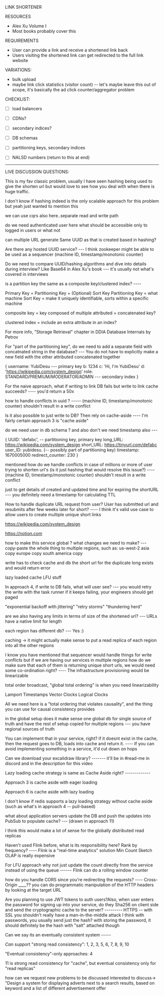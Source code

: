 


LINK SHORTENER



RESOURCES
- Alex Xu Volume I
- Most books probably cover this





REQUIREMENTS
- User can provide a link and receive a shortened link back
- Users visiting the shortened link can get redirected to the full link website





VARIATIONS:
- bulk upload
- maybe link click statistics (visitor count) -- let's maybe leave this out of scope, it's basically the ad click counter/aggregator problem




















CHECKLIST:
- [ ] load balancers
- [ ] CDNs?
- [ ] secondary indices?
- [ ] DB schemas
- [ ] partitioning keys, secondary indices
- [ ] NALSD numbers (return to this at end)









--------------------
LIVE DISCUSSION QUESTIONS:






This is my fav classic problem, usually I have seen hashing being used to give the shorten url but would love to see how you deal with when there is huge traffic.






I don't know if hashing indeed is the only scalable approach for this problem but yeah just wanted to mention this




we can use cqrs also here..separate read and write path







do we need authenticated user here what should be accessible only to logged in users or what not






can multiple URL generate Same UUID as that is created based in hashing?





Are there any hosted UUID service?
\---
I think zookeeper might be able to be used as a sequencer
(machine ID, timestamp/monotonic counter)








Do we need to compare UUID/hashing algorithms and dive into details during interview? Like Base64 in Alex Xu's book
\---
it's usually not what's covered in interviews





is a partition key the same as a composite key/clustered index?
\----

Primary Key = Partitioning Key + (Optional) Sort Key
Partitioning Key = what machine
Sort Key = make it uniquely identifiable, sorts within a specific machine

composite key = key composed of multiple attributed
= concatenated key?

clustered index = include an extra attribute in an index?

For more info,
"Storage Retrieval" chapter in DDIA
Database Internals by Petrov









For "part of the partitioning key", do we need to add a separate field with concatnated string in the database? 
\---
You do not have to explicitly make a new field with the other attributed concatenated together


{
    username: YubiDesu    --- primary key
    b: 1234
    c: 'Hi, I'm YubiDesu'
    d: 'https://wikipedia.com/system_design'
    role: STANDARD/PREMIUM/MODERATOR/ADMIN    --- secondary index
}






For the naive approach, what if writing to link DB fails but write to link cache succeeds?
\----
you'd return a 50x




how to handle conflicts in uuid ?
\-----
(machine ID, timestamp/monotonic counter) shouldn't result in a write conflict







Is it also possible to just write to DB? Then rely on cache-aside
\----
I'm fairly certain approach 3 is "cache aside"





do we need user in db schema ? and also don't we need timestamp also
\---

{
    UUID: 'defabc',          --     partitioning key, primary key
    long_URL: https://wikipedia.com/system_design
    short_URL: https://tinyurl.com/defabc
    user_ID: yubidesu.           (-- possibly part of partitioning key)
    timestamp: 1670005000
    redirect_counter: 230
}







mentioned how do we handle conflicts in case of millions or more of user trying to shorten url's (is it just hashing that would resolve this issue?)
\----
(machine ID, timestamp/monotonic counter) shouldn't result in a write conflict




just to get details of created and updated time and for expiring the shortURL
\---
you definitely need a timestamp for calculating TTL




How to handle duplicate URL request from user? User has submitted url and resubmits after few weeks later for short?
\----
I think it's  valid use case to allow users to create multiple unique short links

https://wikipedia.com/system_design

https://notion.com







how to make this service global ? what changes we need to make?
\---
copy-paste the whole thing to multiple regions, such as:
us-west-2
asia copy
europe copy
south america copy






write has to check cache and db the short url for the duplicate long exists and would return error






lazy loaded cache
LFU stuff




In approach 4, if write to DB fails, what will user see?
\---
you would retry the write with the task runner
if it keeps failing, your engineers should get paged

"exponential backoff with jittering"
"retry storms"
"thundering herd"






are we also having any limits in terms of size of the shortened url?
\---
URLs have a native limit for length




each region has different db?
\---
Yes :)

caching -> it might actually make sense to put a read replica of each region into all the other regions






I know you have mentioned that sequencer would handle things for write conflicts but if we are having our services in multiple regions how do we make sure that each of them is returning unique short urls, we would need some co-ordination right?
\----
The infrastructure provisioning would be linearizable

total order broadcast,
"global total ordering" is when you need linearizability

Lamport Timestamps
Vector Clocks
Logical Clocks


All we need here is a "total ordering that violates causality", and the thing you can use for causal consistency provides












in the global setup does it make sense one global db for single source of truth and have the rest of setup copied for multiple regions
\---
you have regional sources of truth









You can implement that in your service, right? if it doesnt exist in the cache, then the request goes to DB, loads into cache and return it.
\----
If you can avoid implementing something in a service, it'd cut down on hops








Can we download your excalidraw library?
\-------
it'll be in #read-me in discord
and in the description for this video








Lazy loading cache strategy is same as Cache Aside right?
\-------------

Approach 3 is cache aside with eager loading

Approach 6 is cache aside with lazy loading

I don't know if redis supports a lazy loading strategy without cache aside (such as what's in approach 4 -- pull-based)









what about application servers update the DB and push the updates into PubSub to populate cache?
\---
(drawn in approach 11)

I think this would make a lot of sense for the globally distributed read replicas






Haven't used Flink before, what is its responsibility here? Rank by frequency? 
\----
Flink is a "real-time analytics" solution
Min Count Sketch
OLAP is really expensive






For LFU approach why not just update the count directly from the service instead of using the queue
\------
Flink can do a rolling window counter






how do you handle CORS since you're redirecting the requests?
\----
Cross-Origin ____??
you can do programmatic manipulation of the HTTP headers by looking at the target URL







Are you planning to use JWT tokens to auth users?Also, when user enters the password for signing up into your service, do they Sha256 on client side and send the cryptographic cache to the server?
\---------
HTTPS -- with SSL you shouldn't really have a man-in-the-middle attack
I think with passwords, you usually send just the hash?
with storing the password, it should definitely be the hash with "salt" attached though








Can we say its an eventually consistent system
\-----

*Can* support "strong read consistency":
1, 2, 3, 5, 6, 7, 8, 9, 10


"Eventual consistency"-only approaches:
4


11 is strong read consistency for "cache", but eventual consistency only for "read replicas"







how can we request new problems to be discussed interested to discuss-> "Design a system for displaying adverts next to a search results, based on keyword and a list of different advertisement offer







































